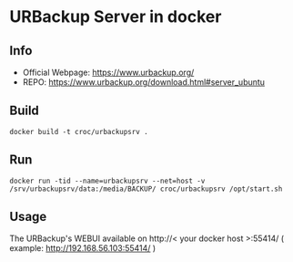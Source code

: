 # URBackup Server in docker

## Info

  - Official Webpage: https://www.urbackup.org/
  - REPO: https://www.urbackup.org/download.html#server_ubuntu

## Build

```
docker build -t croc/urbackupsrv .
```

## Run

```
docker run -tid --name=urbackupsrv --net=host -v /srv/urbackupsrv/data:/media/BACKUP/ croc/urbackupsrv /opt/start.sh
```

## Usage

The URBackup's WEBUI available on http://< your docker host >:55414/ ( example: http://192.168.56.103:55414/ )

